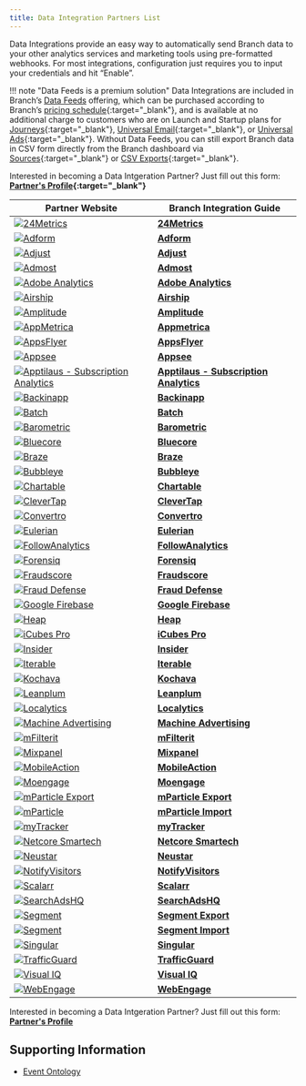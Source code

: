 ```yaml
---
title: Data Integration Partners List
---
```

Data Integrations provide an easy way to automatically send Branch data to your other analytics services and marketing tools using pre-formatted webhooks. For most integrations, configuration just requires you to input your credentials and hit “Enable”.

!!! note "Data Feeds is a premium solution"
    Data Integrations are included in Branch’s [Data Feeds](/exports/data-feeds/) offering, which can be purchased according to Branch’s [pricing schedule](https://branch.io/pricing/){:target="\_blank"}, and is available at no additional charge to customers who are on Launch and Startup plans for [Journeys](https://branch.io/journeys/){:target="\_blank"}, [Universal Email](https://branch.io/email/){:target="\_blank"}, or [Universal Ads](https://branch.io/attribution/){:target="\_blank"}. Without Data Feeds, you can still export Branch data in CSV form directly from the Branch dashboard via [Sources](https://dashboard.branch.io/sources){:target="\_blank"} or [CSV Exports](https://dashboard.branch.io/data-import-export/csv-exports){:target="\_blank"}.

Interested in becoming a Data Intgeration Partner? Just fill out this form: **[Partner's Profile](https://branch.app.link/tech-partner-signup){:target="\_blank"}**

**Partner Website** | **Branch Integration Guide**
--- | ---
<a href="https://24metrics.com/" target="_blank">![24Metrics](/_assets/img/pages/integrations/logos/24metrics-banner.png)</a>|**[24Metrics](/integrations/24metrics-fraudshield/)**
<a href="http://www.adform.com/" target="_blank">![Adform](https://cdn.branch.io/branch-assets/ad-partner-manager//028bec97585b-Adform_logo_RGB-1559416078779.png)</a>|**[Adform](/integrations/adform/)**
<a href="https://www.adjust.com/" target="_blank">![Adjust](/_assets/img/pages/integrations/logos/adjust-logo.png)</a>|**[Adjust](/integrations/adjust/)**
<a href="https://www.admost.com/" target="_blank">![Admost](https://cdn.branch.io/branch-assets/ad-partner-manager/388787843096400122/admost-logo-1-1546469539520.png)</a>|**[Admost](/integrations/admost/)**
<a href="https://my.omniture.com" target="_blank">![Adobe Analytics](/_assets/img/pages/integrations/logos/adobe_analytics.png)</a>|**[Adobe Analytics](/integrations/adobe-analytics/)**
<a href="https://www.urbanairship.com/" target="_blank">![Airship](https://cdn.branch.io/branch-assets/ad-partner-manager//urban_airship-1568181974178.png)</a>|**[Airship](/integrations/airship/)**
<a href="https://amplitude.com" target="_blank">![Amplitude](/_assets/img/pages/integrations/logos/amplitude-logo.png)</a>|**[Amplitude](/integrations/amplitude/)**
<a href="https://appmetrica.yandex.com/" target="_blank">![AppMetrica](/_assets/img/pages/integrations/logos/app_metrica.png)</a>|**[Appmetrica](/integrations/appmetrica/)**
<a href="https://www.appsflyer.com/" target="_blank">![AppsFlyer](/_assets/img/pages/integrations/logos/appsflyer.png)</a>|**[AppsFlyer](/integrations/appsflyer/)**
<a href="https://www.appsee.com/" target="_blank">![Appsee](https://cdn.branch.io/branch-assets/ad-partner-manager/386574786681131050/appsee-1545601680820.png)</a>|**[Appsee](/integrations/appsee/)**
<a href="https://apptilaus.com/" target="_blank">![Apptilaus - Subscription Analytics](https://cdn.branch.io/branch-assets/ad-partner-manager//apptilaus_logo-1562023417593.png)</a>|**[Apptilaus - Subscription Analytics](/integrations/apptilaus/)**
<a href="https://www.backinapp.com" target="_blank">![Backinapp](https://cdn.branch.io/branch-assets/ad-partner-manager/388787843096400122/backinapp-1546469932312.png)</a>|**[Backinapp](/integrations/backinapp/)**
<a href="https://batch.com/" target="_blank">![Batch](https://cdn.branch.io/branch-assets/ad-partner-manager//batch-1563920130951.png)</a>|**[Batch](/integrations/batch/)**
<a href="https://barometric.com" target="_blank">![Barometric](https://cdn.branch.io/branch-assets/ad-partner-manager//barometric_1318215-1570577841533.png)</a>|**[Barometric](/integrations/barometric/)**
<a href="https://www.bluecore.com/" target="_blank">![Bluecore](https://cdn.branch.io/branch-assets/ad-partner-manager//bluecore-logo-blue-horizontal-1550284792141.png)</a>|**[Bluecore](/integrations/bluecore/)**
<a href="https://www.braze.com/" target="_blank">![Braze](/_assets/img/pages/integrations/logos/braze.png)</a>|**[Braze](/integrations/braze/)**
<a href="http://bubbleye.com/" target="_blank">![Bubbleye](https://cdn.branch.io/branch-assets/ad-partner-manager/584040990008955077/Bubbleye_logo-1544225654643.png)</a>|**[Bubbleye](/integrations/bubbleye/)**
<a href="https://chartable.com/" target="_blank">![Chartable](https://cdn.branch.io/branch-assets/ad-partner-manager//Chartable_Logo-1569590745878.png)</a>|**[Chartable](/integrations/chartable/)**
<a href="https://clevertap.com/" target="_blank">![CleverTap](/_assets/img/pages/integrations/logos/clevertap.png)</a>|**[CleverTap](/integrations/clevertap/)**
<a href="https://www.convertro.com/" target="_blank">![Convertro](/_assets/img/pages/integrations/logos/convertro-logo.png)</a>|**[Convertro](/integrations/convertro/)**
<a href="https://www.eulerian.com/en/" target="_blank">![Eulerian](/_assets/img/pages/integrations/logos/eulerian.png)</a>|**[Eulerian](/integrations/eulerian/)**
<a href="https://followanalytics.com/" target="_blank">![FollowAnalytics](https://cdn.branch.io/branch-assets/ad-partner-manager//e1ccbe2b0b70-Fa_logo_500-1559410356923.png)</a>|**[FollowAnalytics](/integrations/followanalytics/)**
<a href="https://impact.com/ad-fraud-detection/" target="_blank">![Forensiq](https://cdn.branch.io/branch-assets/ad-partner-manager//b185ed648c28-Forensiq_logo_web_color-1561594656041.png)</a>|**[Forensiq](/integrations/forensiq/)**
<a href="https://fraudscore.mobi/" target="_blank">![Fraudscore](https://cdn.branch.io/branch-assets/ad-partner-manager//3af6b4003ae9-1600x400-1566744705564.png)</a>|**[Fraudscore](/integrations/fraudscore/)**
<a href="https://www.inmobi.com/" target="_blank">![Fraud Defense](https://cdn.branch.io/branch-assets/ad-partner-manager/388787843096400122/FD_horizontal_png-1545435249497.png)</a>|**[Fraud Defense](/integrations/fraud-defense/)**
<a href="https://firebase.google.com/" target="_blank">![Google Firebase](/_assets/img/pages/integrations/logos/firebase-logo.png)</a>|**[Google Firebase](/integrations/google-firebase/)**
<a href="https://heap.io/" target="_blank">![Heap](https://cdn.branch.io/branch-assets/ad-partner-manager//heap_logo-1564446383572.png)</a>|**[Heap](/integrations/heap/)**
<a href="https://icubespro.com/" target="_blank">![iCubes Pro](https://cdn.branch.io/branch-assets/email-providers/388787843096400122/icubespro-1538185683767.png)</a>|**[iCubes Pro](/integrations/icubes-pro/)**
<a href="https://useinsider.com/" target="_blank">![Insider](https://cdn.branch.io/branch-assets/ad-partner-manager//insider_logo_2x-1561003202055.png)</a>|**[Insider](/integrations/insider/)**
<a href="https://iterable.com/" target="_blank">![Iterable](https://cdn.branch.io/branch-assets/ad-partner-manager/386574786681131050/Iterable-1571449180903.png)</a>|**[Iterable](/integrations/iterable/)**
<a href="https://www.kochava.com/" target="_blank">![Kochava](/_assets/img/pages/integrations/logos/kochava.png)</a>|**[Kochava](/integrations/kochava/)**
<a href="https://www.leanplum.com/" target="_blank">![Leanplum](/_assets/img/pages/integrations/logos/leanplum.png)</a>|**[Leanplum](/integrations/leanplum/)**
<a href="https://www.localytics.com/" target="_blank">![Localytics](/_assets/img/pages/integrations/logos/localytics.png)</a>|**[Localytics](/integrations/localytics/)**
<a href="https://www.machineadvertising.com/" target="_blank">![Machine Advertising](https://cdn.branch.io/branch-assets/ad-partner-manager//c6ee7790611f-Machine_Logo_Black-1569986723163.png)</a>|**[Machine Advertising](/integrations/machine-advertising/)**
<a href="http://mfilterit.com/" target="_blank">![mFilterit](https://cdn.branch.io/branch-assets/ad-partner-manager/386574786681131050/mfilterit-logo-final-1574450353955.png)</a>|**[mFilterit](/integrations/mfilterit/)**
<a href="https://mixpanel.com/" target="_blank">![Mixpanel](https://cdn.branch.io/branch-assets/ad-partner-manager//mixpanel-1550716013249.png)</a>|**[Mixpanel](/integrations/mixpanel/)**
<a href="https://www.mobileaction.co/" target="_blank">![MobileAction](https://cdn.branch.io/branch-assets/ad-partner-manager//SearchAdsByMobileActionLogo-1550011543924.png)</a>|**[MobileAction](/integrations/mobileaction/)**
<a href="https://www.moengage.com/" target="_blank">![Moengage](https://cdn.branch.io/branch-assets/ad-partner-manager/386574786681131050/37ccf82251dd-moengage_logo-1577087286388.png)</a>|**[Moengage](/integrations/moengage/)**
<a href="https://www.mparticle.com/" target="_blank">![mParticle Export](https://cdn.branch.io/branch-assets/ad-partner-manager//mParticle-1552066868841.png)</a>|**[mParticle Export](/integrations/mparticle-export/)**
<a href="https://www.mparticle.com/" target="_blank">![mParticle](https://cdn.branch.io/branch-assets/ad-partner-manager//mParticle-1552066868841.png)</a>|**[mParticle Import](/integrations/mparticle-import/)**
<a href="https://tracker.my.com/promo" target="_blank">![myTracker](https://cdn.branch.io/branch-assets/ad-partner-manager//tracker__logo-1566609467134.png)</a>|**[myTracker](/integrations/mytracker/)**
<a href="https://www.netcoresmartech.com/" target="_blank">![Netcore Smartech](https://cdn.branch.io/branch-assets/ad-partner-manager//bcad3b4c0c31-netcore_1527812078091-1567147518764.png)</a>|**[Netcore Smartech](/integrations/netcore-smartech/)**
<a href="https://www.home.neustar/" target="_blank">![Neustar](https://cdn.branch.io/branch-assets/ad-partner-manager//Neustar_logo-1558060067413.png)</a>|**[Neustar](/integrations/neustar/)**
<a href="https://www.notifyvisitors.com/" target="_blank">![NotifyVisitors](https://cdn.branch.io/branch-assets/ad-partner-manager/641619167769809829/ee9106177ec2-notify_logo_min-1571064677075.png)</a>|**[NotifyVisitors](/integrations/notifyvisitors/)**
<a href="https://scalarr.io/" target="_blank">![Scalarr](https://cdn.branch.io/branch-assets/ad-partner-manager//sc-1559415883554.png)</a>|**[Scalarr](/integrations/scalarr/)**
<a href="https://searchadshq.com/" target="_blank">![SearchAdsHQ](https://cdn.branch.io/branch-assets/ad-partner-manager//1479b0002dff-18A02F13_B1DF_40A9_B097_D7421ED91A0B-1559413705882.png)</a>|**[SearchAdsHQ](/integrations/searchadshq/)**
<a href="https://segment.com/" target="_blank">![Segment](/_assets/img/pages/integrations/logos/segment.png)</a>|**[Segment Export](/integrations/segment-export/)**
<a href="https://segment.com/" target="_blank">![Segment](/_assets/img/pages/integrations/logos/segment.png)</a>|**[Segment Import](/integrations/segment-import/)**
<a href="https://www.singular.net/" target="_blank">![Singular](/_assets/img/pages/integrations/logos/singular.png)</a>|**[Singular](/integrations/singular/)**
<a href="https://www.trafficguard.ai/" target="_blank">![TrafficGuard](https://cdn.branch.io/branch-assets/ad-partner-manager//trafficguard-1550889602563.png)</a>|**[TrafficGuard](/integrations/trafficguard/)**
<a href="https://www.nielsen.com/" target="_blank">![Visual IQ](https://cdn.branch.io/branch-assets/ad-partner-manager/386574786681131050/Visual-IQ-Logo-1573087845138.png)</a>|**[Visual IQ](/integrations/visual-iq/)**
<a href="https://webengage.com/" target="_blank">![WebEngage](https://cdn.branch.io/branch-assets/ad-partner-manager//webengage-1550629207966.png)</a>|**[WebEngage](/integrations/webengage/)**

Interested in becoming a Data Intgeration Partner? Just fill out this form: **[Partner's Profile](https://branch.app.link/ads-partner-signup)**

## Supporting Information
- [Event Ontology](/exports/event_ontology_data_schema/)
